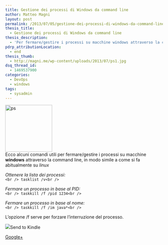 ```yaml
---
title: Gestione dei processi di Windows da command line
author: Matteo Magni
layout: post
permalink: /2013/07/05/gestione-dei-processi-di-windows-da-command-line/
thesis_title:
  - Gestione dei processi di Windows da command line
thesis_description:
  - 'Per fermare/gestire i processi su macchine windows attraverso la command line, in modo simile a come si fa su linux ecco alcuni comandi utili:'
pdrp_attributionLocation:
  - end
thesis_thumb:
  - http://magni.me/wp-content/uploads/2013/07/ps1.jpg
dsq_thread_id:
  - 1469537900
categories:
  - DevOps
  - windows
tags:
  - sysadmin
---
```

<p style="text-align: left;">
  <img class="size-thumbnail wp-image-896 aligncenter" alt="ps" src="http://magni.me/wp-content/uploads/2013/07/ps-150x150.jpg" width="150" height="150" /><br /> Ecco alcuni comandi utili per fermare/gestire i processi su macchine <strong>windows</strong> attraverso la command line, in modo simile a come si fa abitualmente su <em>linux</em>
</p>

*Ottenere la lista dei processi:*  
`<br />
tasklist /v<br />
`

*Fermare un processo in base al PID:*  
`<br />
taskkill /f /pid 1234<br />
`

*Fermare un processo in base al nome:*  
`<br />
taskkill /f /im java*<br />
`

L&#8217;opzione /f serve per forzare l&#8217;interruzione del processo.

<div class='kindleWidget kindleLight' >
  <img src="http://magni.me/wp-content/plugins/send-to-kindle/media/white-15.png" /><span>Send to Kindle</span>
</div>

<a rel="author" href="https://plus.google.com/111433366670841346629?rel=author"  >Google+</a>